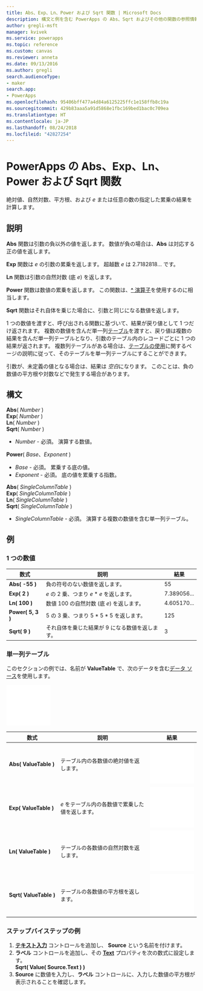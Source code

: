 ```yaml
---
title: Abs、Exp、Ln、Power および Sqrt 関数 | Microsoft Docs
description: 構文と例を含む PowerApps の Abs、Sqrt およびその他の関数の参照情報
author: gregli-msft
manager: kvivek
ms.service: powerapps
ms.topic: reference
ms.custom: canvas
ms.reviewer: anneta
ms.date: 09/13/2016
ms.author: gregli
search.audienceType:
- maker
search.app:
- PowerApps
ms.openlocfilehash: 95406bff477a4d84a6125225ffc1e158ffb8c19a
ms.sourcegitcommit: 429b83aaa5a91d5868e1fbc169bed1bac0c709ea
ms.translationtype: HT
ms.contentlocale: ja-JP
ms.lasthandoff: 08/24/2018
ms.locfileid: "42827254"
---
```

# <a name="abs-exp-ln-power-and-sqrt-functions-in-powerapps"></a>PowerApps の Abs、Exp、Ln、Power および Sqrt 関数
絶対値、自然対数、平方根、および *e* または任意の数の指定した累乗の結果を計算します。

## <a name="description"></a>説明
**Abs** 関数は引数の負以外の値を返します。 数値が負の場合は、**Abs** は対応する正の値を返します。

**Exp** 関数は *e* の引数の累乗を返します。  超越数 *e* は 2.7182818... です。

**Ln** 関数は引数の自然対数 (底 *e*) を返します。

**Power** 関数は数値の累乗を返します。  この関数は、[**^** 演算子](operators.md)を使用するのに相当します。

**Sqrt** 関数はそれ自体を乗じた場合に、引数と同じになる数値を返します。

1 つの数値を渡すと、呼び出される関数に基づいて、結果が戻り値として 1 つだけ返されます。  複数の数値を含んだ単一列[テーブル](../working-with-tables.md)を渡すと、戻り値は複数の結果を含んだ単一列テーブルとなり、引数のテーブル内のレコードごとに 1 つの結果が返されます。 複数列テーブルがある場合は、[テーブルの使用](../working-with-tables.md)に関するページの説明に従って、そのテーブルを単一列テーブルにすることができます。  

引数が、未定義の値となる場合は、結果は *空白*になります。  このことは、負の数値の平方根や対数などで発生する場合があります。

## <a name="syntax"></a>構文
**Abs**( *Number* )<br>**Exp**( *Number* )<br>**Ln**( *Number* )<br>**Sqrt**( *Number* )

* *Number* - 必須。 演算する数値。

**Power**( *Base*、*Exponent* )

* *Base* - 必須。 累乗する底の値。
* *Exponent* - 必須。 底の値を累乗する指数。

**Abs**( *SingleColumnTable* )<br>**Exp**( *SingleColumnTable* )<br>**Ln**( *SingleColumnTable* )<br>**Sqrt**( *SingleColumnTable* )

* *SingleColumnTable* - 必須。 演算する複数の数値を含む単一列テーブル。

## <a name="examples"></a>例
### <a name="single-number"></a>1 つの数値

| 数式 | 説明 | 結果 |
| --- | --- | --- |
| **Abs( -55 )** |負の符号のない数値を返します。 |55 |
| **Exp( 2 )** |*e* の 2 乗、つまり *e* \* *e* を返します。 |7.389056... |
| **Ln( 100 )** |数値 100 の自然対数 (底 *e*) を返します。 |4.605170... |
| **Power( 5, 3 )** |5 の 3 乗、つまり 5 \* 5 \* 5 を返します。 |125 |
| **Sqrt( 9 )** |それ自体を乗じた結果が 9 になる数値を返します。 |3 |

### <a name="single-column-table"></a>単一列テーブル
このセクションの例では、名前が **ValueTable** で、次のデータを含む[データ ソース](../working-with-data-sources.md)を使用します。

![](media/function-numericals/values.png)

| 数式 | 説明 | 結果 |
| --- | --- | --- |
| **Abs(&nbsp;ValueTable&nbsp;)** |テーブル内の各数値の絶対値を返します。 |<style> img { max-width: none } </style> ![](media/function-numericals/values-abs.png) |
| **Exp(&nbsp;ValueTable&nbsp;)** |*e* をテーブル内の各数値で累乗した値を返します。 |<style> img { max-width: none } </style> ![](media/function-numericals/values-exp.png) |
| **Ln(&nbsp;ValueTable&nbsp;)** |テーブルの各数値の自然対数を返します。 |<style> img { max-width: none } </style> ![](media/function-numericals/values-ln.png) |
| **Sqrt(&nbsp;ValueTable&nbsp;)** |テーブルの各数値の平方根を返します。 |![](media/function-numericals/values-sqrt.png) |

### <a name="step-by-step-example"></a>ステップバイステップの例
1. **[テキスト入力](../controls/control-text-input.md)** コントロールを追加し、 **Source** という名前を付けます。
2. **ラベル** コントロールを追加し、その **[Text](../controls/properties-core.md)** プロパティを次の数式に設定します。
   <br>
   **Sqrt( Value( Source.Text ) )**
3. **Source** に数値を入力し、**ラベル** コントロールに、入力した数値の平方根が表示されることを確認します。

